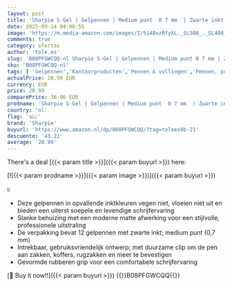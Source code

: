 ```yaml
---
layout: post
title: 'Sharpie S-Gel | Gelpennen | Medium punt  0 7 mm  | Zwarte inkt | 12 stuks'
date: 2025-09-14 04:06:55
image: 'https://m.media-amazon.com/images/I/5148vzRfykL._SL500_._SL400_.jpg'
comments: true
category: ofertas
author: 'tole.es'
slug: 'B08PFGWCQQ-nl Sharpie S-Gel | Gelpennen | Medium punt 0 7 mm | Zwarte...'
sku: 'B08PFGWCQQ-nl'
tags: [ 'Gelpennen','Kantoorproducten','Pennen & vullingen','Pennen, potloden & schrijfbenodigdheden','Rollerbalpennen','sharpie','🇳🇱', ]
actualPrice: 20.99 EUR
currency: EUR
price: 20.99
comparePrice: 36.96 EUR
prodname: 'Sharpie S-Gel | Gelpennen | Medium punt  0 7 mm  | Zwarte inkt | 12 stuks'
country: 'nl'
flag: '🇳🇱'
brand: 'Sharpie'
buyurl: 'https://www.amazon.nl/dp/B08PFGWCQQ/?tag=tolees0b-21'
descuento: '43.21'
average: '20.99'
---
```


There's a deal [{{< param title >}}]({{< param buyurl >}})  here:

[![{{< param prodname >}}]({{< param image >}})]({{< param buyurl >}})

ℹ️:

- Deze gelpennen in opvallende inktkleuren vegen niet, vloeien niet uit en bieden een uiterst soepele en levendige schrijfervaring
- Slanke behuizing met een moderne matte afwerking voor een stijlvolle, professionele uitstraling
- De verpakking bevat 12 gelpennen met zwarte inkt; medium punt (0,7 mm)
- Intrekbaar, gebruiksvriendelijk ontwerp; met duurzame clip om de pen aan zakken, koffers, rugzakken en meer te bevestigen
- Gevormde rubberen grip voor een comfortabele schrijfervaring

[🛒 Buy it now!!]({{< param buyurl >}})
{{<world>}}B08PFGWCQQ{{</world>}}
